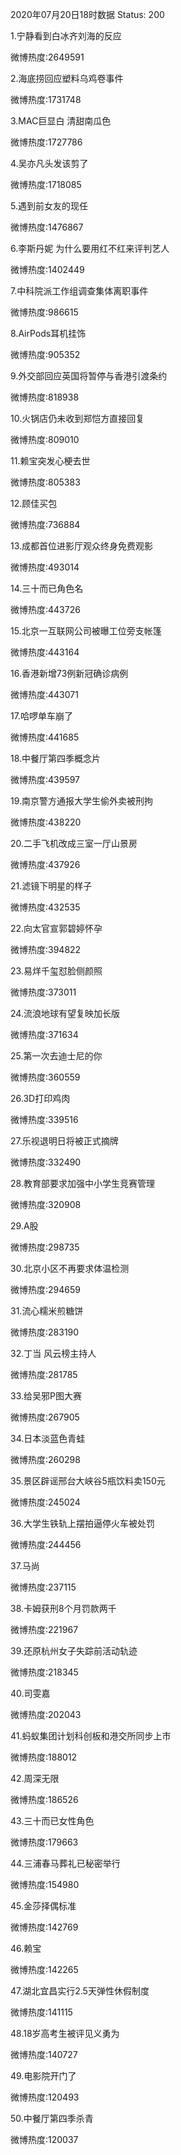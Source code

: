 2020年07月20日18时数据
Status: 200

1.宁静看到白冰齐刘海的反应

微博热度:2649591

2.海底捞回应塑料乌鸡卷事件

微博热度:1731748

3.MAC巨显白 清甜南瓜色

微博热度:1727786

4.吴亦凡头发该剪了

微博热度:1718085

5.遇到前女友的现任

微博热度:1476867

6.李斯丹妮 为什么要用红不红来评判艺人

微博热度:1402449

7.中科院派工作组调查集体离职事件

微博热度:986615

8.AirPods耳机挂饰

微博热度:905352

9.外交部回应英国将暂停与香港引渡条约

微博热度:818938

10.火锅店仍未收到郑恺方直接回复

微博热度:809010

11.赖宝突发心梗去世

微博热度:805383

12.顾佳买包

微博热度:736884

13.成都首位进影厅观众终身免费观影

微博热度:493014

14.三十而已角色名

微博热度:443726

15.北京一互联网公司被曝工位旁支帐篷

微博热度:443164

16.香港新增73例新冠确诊病例

微博热度:443071

17.哈啰单车崩了

微博热度:441685

18.中餐厅第四季概念片

微博热度:439597

19.南京警方通报大学生偷外卖被刑拘

微博热度:438220

20.二手飞机改成三室一厅山景房

微博热度:437926

21.滤镜下明星的样子

微博热度:432535

22.向太官宣郭碧婷怀孕

微博热度:394822

23.易烊千玺怼脸侧颜照

微博热度:373011

24.流浪地球有望复映加长版

微博热度:371634

25.第一次去迪士尼的你

微博热度:360559

26.3D打印鸡肉

微博热度:339516

27.乐视退明日将被正式摘牌

微博热度:332490

28.教育部要求加强中小学生竞赛管理

微博热度:320908

29.A股

微博热度:298735

30.北京小区不再要求体温检测

微博热度:294659

31.流心糯米煎糖饼

微博热度:283190

32.丁当 风云榜主持人

微博热度:281785

33.给吴邪P图大赛

微博热度:267905

34.日本淡蓝色青蛙

微博热度:260298

35.景区辟谣邢台大峡谷5瓶饮料卖150元

微博热度:245024

36.大学生铁轨上摆拍逼停火车被处罚

微博热度:244456

37.马尚

微博热度:237115

38.卡姆获刑8个月罚款两千

微博热度:221967

39.还原杭州女子失踪前活动轨迹

微博热度:218345

40.司雯嘉

微博热度:202043

41.蚂蚁集团计划科创板和港交所同步上市

微博热度:188012

42.周深无限

微博热度:186526

43.三十而已女性角色

微博热度:179663

44.三浦春马葬礼已秘密举行

微博热度:154980

45.金莎择偶标准

微博热度:142769

46.赖宝

微博热度:142265

47.湖北宜昌实行2.5天弹性休假制度

微博热度:141115

48.18岁高考生被评见义勇为

微博热度:140727

49.电影院开门了

微博热度:120493

50.中餐厅第四季杀青

微博热度:120037


